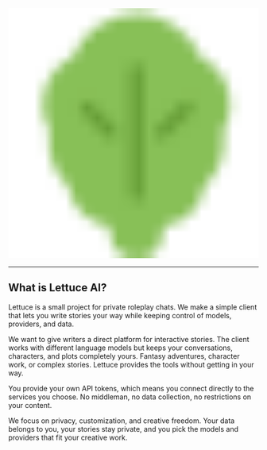 <div align="center">
    <img src="./lettuce.svg" width="546" alt="lettuce ai" />
</div>

---

## What is Lettuce AI?

Lettuce is a small project for private roleplay chats. We make a simple client that lets you write stories your way while keeping control of models, providers, and data.

We want to give writers a direct platform for interactive stories. The client works with different language models but keeps your conversations, characters, and plots completely yours. Fantasy adventures, character work, or complex stories. Lettuce provides the tools without getting in your way.

You provide your own API tokens, which means you connect directly to the services you choose. No middleman, no data collection, no restrictions on your content.

We focus on privacy, customization, and creative freedom. Your data belongs to you, your stories stay private, and you pick the models and providers that fit your creative work.
